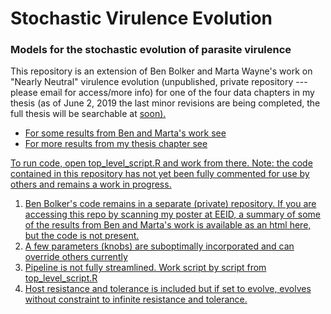 # Stochastic Virulence Evolution
### Models for the stochastic evolution of parasite virulence

This repository is an extension of Ben Bolker and Marta Wayne's work on "Nearly Neutral" virulence evolution (unpublished, private repository --- please email for access/more info) for one of the four data chapters in my thesis (as of June 2, 2019 the last minor revisions are being completed, the full thesis will be searchable at <a href="https://macsphere.mcmaster.ca/"> soon).

* For some results from Ben and Marta's work see <a href="https://github.com/morgankain/Stochastic_Virulence_Evolution/blob/master/nn1.html">
* For more results from my thesis chapter see <a href="https://github.com/morgankain/Stochastic_Virulence_Evolution/blob/master/Chapter5_revised.pdf">

To run code, open top_level_script.R and work from there. Note: the code contained in this repository has not yet been fully commented for use by others and remains a work in progress.
 1) Ben Bolker's code remains in a separate (private) repository. If you are accessing this repo by scanning my poster at EEID, a summary of some of the results from Ben and Marta's work is available as an html here, but the code is not present.
 2) A few parameters (knobs) are suboptimally incorporated and can override others currently 
 3) Pipeline is not fully streamlined. Work script by script from top_level_script.R
 4) Host resistance and tolerance is included but if set to evolve, evolves without constraint to infinite resistance and tolerance.


